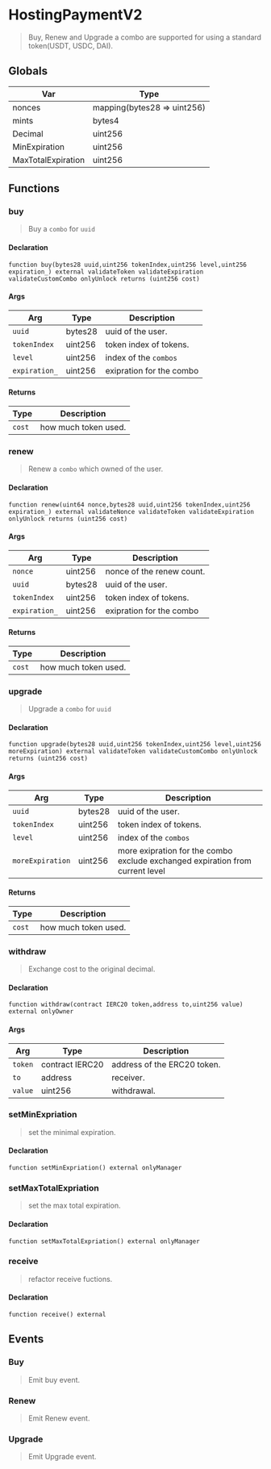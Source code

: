 # HostingPaymentV2

> Buy, Renew and Upgrade a combo are supported for using a standard token(USDT, USDC, DAI).

## Globals

| Var | Type |
| --- | --- |
| nonces | mapping(bytes28 => uint256) |
| mints | bytes4 |
| Decimal | uint256 |
| MinExpiration | uint256 |
| MaxTotalExpiration | uint256 |

## Functions

### buy

> Buy a `combo` for `uuid`

#### Declaration

```
function buy(bytes28 uuid,uint256 tokenIndex,uint256 level,uint256 expiration_) external validateToken validateExpiration validateCustomCombo onlyUnlock returns (uint256 cost)
```

#### Args

| Arg | Type | Description |
| --- | --- | --- |
|`uuid` | bytes28 | uuid of the user.
|`tokenIndex` | uint256 | token index of tokens.
|`level` | uint256 | index of the `combos`
|`expiration_` | uint256 | exipration for the combo

#### Returns

| Type | Description |
| --- | --- |
|`cost` | how much token used.

### renew

> Renew a `combo` which owned of the user.

#### Declaration

```
function renew(uint64 nonce,bytes28 uuid,uint256 tokenIndex,uint256 expiration_) external validateNonce validateToken validateExpiration onlyUnlock returns (uint256 cost)
```

#### Args

| Arg | Type | Description |
| --- | --- | --- |
|`nonce` | uint256 | nonce of the renew count.
|`uuid` | bytes28 | uuid of the user.
|`tokenIndex` | uint256 | token index of tokens.
|`expiration_` | uint256 | exipration for the combo

#### Returns

| Type | Description |
| --- | --- |
|`cost` | how much token used.

### upgrade

> Upgrade a `combo` for `uuid`

#### Declaration

```
function upgrade(bytes28 uuid,uint256 tokenIndex,uint256 level,uint256 moreExpiration) external validateToken validateCustomCombo onlyUnlock returns (uint256 cost)
```

#### Args

| Arg | Type | Description |
| --- | --- | --- |
|`uuid` | bytes28 | uuid of the user.
|`tokenIndex` | uint256 | token index of tokens.
|`level` | uint256 | index of the `combos`
|`moreExpiration` | uint256 | more exipration for the combo exclude exchanged expiration from current level

#### Returns

| Type | Description |
| --- | --- |
|`cost` | how much token used.

### withdraw

> Exchange cost to the original decimal.

#### Declaration

```
function withdraw(contract IERC20 token,address to,uint256 value) external onlyOwner
```

#### Args

| Arg | Type | Description |
| --- | --- | --- |
|`token` | contract IERC20 | address of the ERC20 token.
|`to` | address | receiver.
|`value` | uint256 | withdrawal.

### setMinExpriation

> set the minimal expiration.

#### Declaration

```
function setMinExpriation() external onlyManager
```

### setMaxTotalExpriation

> set the max total expiration.

#### Declaration

```
function setMaxTotalExpriation() external onlyManager
```

### receive

> refactor receive fuctions.

#### Declaration

```
function receive() external
```

## Events

### Buy

> Emit buy event.
  
### Renew

> Emit Renew event.
  
### Upgrade

> Emit Upgrade event.
  